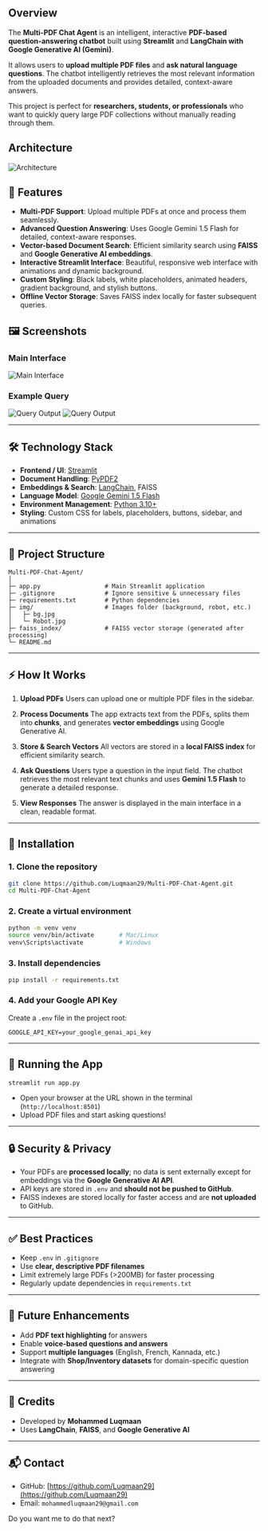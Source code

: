 ## Overview

The **Multi-PDF Chat Agent** is an intelligent, interactive **PDF-based question-answering chatbot** built using **Streamlit** and **LangChain with Google Generative AI (Gemini)**.

It allows users to **upload multiple PDF files** and **ask natural language questions**. The chatbot intelligently retrieves the most relevant information from the uploaded documents and provides detailed, context-aware answers.

This project is perfect for **researchers, students, or professionals** who want to quickly query large PDF collections without manually reading through them.

## Architecture 

![Architecture](img/Architecture.jpg)



## 🌟 Features

* **Multi-PDF Support**: Upload multiple PDFs at once and process them seamlessly.
* **Advanced Question Answering**: Uses Google Gemini 1.5 Flash for detailed, context-aware responses.
* **Vector-based Document Search**: Efficient similarity search using **FAISS** and **Google Generative AI embeddings**.
* **Interactive Streamlit Interface**: Beautiful, responsive web interface with animations and dynamic background.
* **Custom Styling**: Black labels, white placeholders, animated headers, gradient background, and stylish buttons.
* **Offline Vector Storage**: Saves FAISS index locally for faster subsequent queries.



## 🖼 Screenshots

### Main Interface

![Main Interface](img/home.png)

### Example Query

![Query Output](img/op1.png)
![Query Output](img/op2.png)

---

## 🛠 Technology Stack

* **Frontend / UI**: [Streamlit](https://streamlit.io/)
* **Document Handling**: [PyPDF2](https://pypi.org/project/PyPDF2/)
* **Embeddings & Search**: [LangChain](https://www.langchain.com/), FAISS
* **Language Model**: [Google Gemini 1.5 Flash](https://developers.generativeai.google/)
* **Environment Management**: [Python 3.10+](https://www.python.org/)
* **Styling**: Custom CSS for labels, placeholders, buttons, sidebar, and animations

---

## 📁 Project Structure

```
Multi-PDF-Chat-Agent/
│
├─ app.py                  # Main Streamlit application
├─ .gitignore              # Ignore sensitive & unnecessary files
├─ requirements.txt        # Python dependencies
├─ img/                    # Images folder (background, robot, etc.)
│   ├─ bg.jpg
│   └─ Robot.jpg
├─ faiss_index/            # FAISS vector storage (generated after processing)
└─ README.md
```

---

## ⚡ How It Works

1. **Upload PDFs**
   Users can upload one or multiple PDF files in the sidebar.

2. **Process Documents**
   The app extracts text from the PDFs, splits them into **chunks**, and generates **vector embeddings** using Google Generative AI.

3. **Store & Search Vectors**
   All vectors are stored in a **local FAISS index** for efficient similarity search.

4. **Ask Questions**
   Users type a question in the input field. The chatbot retrieves the most relevant text chunks and uses **Gemini 1.5 Flash** to generate a detailed response.

5. **View Responses**
   The answer is displayed in the main interface in a clean, readable format.

---

## 🚀 Installation

### 1. Clone the repository

```bash
git clone https://github.com/Luqmaan29/Multi-PDF-Chat-Agent.git
cd Multi-PDF-Chat-Agent
```

### 2. Create a virtual environment

```bash
python -m venv venv
source venv/bin/activate       # Mac/Linux
venv\Scripts\activate          # Windows
```

### 3. Install dependencies

```bash
pip install -r requirements.txt
```

### 4. Add your Google API Key

Create a `.env` file in the project root:

```
GOOGLE_API_KEY=your_google_genai_api_key
```

---

## 🏃 Running the App

```bash
streamlit run app.py
```

* Open your browser at the URL shown in the terminal (`http://localhost:8501`)
* Upload PDF files and start asking questions!

---

## 🔒 Security & Privacy

* Your PDFs are **processed locally**; no data is sent externally except for embeddings via the **Google Generative AI API**.
* API keys are stored in `.env` and **should not be pushed to GitHub**.
* FAISS indexes are stored locally for faster access and are **not uploaded** to GitHub.

---

## ✅ Best Practices

* Keep `.env` in `.gitignore`
* Use **clear, descriptive PDF filenames**
* Limit extremely large PDFs (>200MB) for faster processing
* Regularly update dependencies in `requirements.txt`

---

## 📜 Future Enhancements

* Add **PDF text highlighting** for answers
* Enable **voice-based questions and answers**
* Support **multiple languages** (English, French, Kannada, etc.)
* Integrate with **Shop/Inventory datasets** for domain-specific question answering

---

## 🙌 Credits

* Developed by **Mohammed Luqmaan**
* Uses **LangChain**, **FAISS**, and **Google Generative AI**

---

## 📬 Contact

* GitHub: [https://github.com/Luqmaan29](https://github.com/Luqmaan29)
* Email: `mohammedluqmaan29@gmail.com`


Do you want me to do that next?
